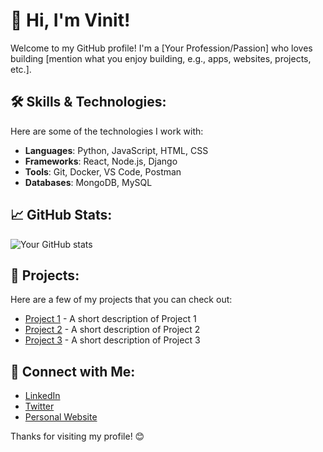 # 👋 Hi, I'm Vinit!

Welcome to my GitHub profile! I'm a [Your Profession/Passion] who loves building [mention what you enjoy building, e.g., apps, websites, projects, etc.].

## 🛠️ Skills & Technologies:
Here are some of the technologies I work with:

- **Languages**: Python, JavaScript, HTML, CSS
- **Frameworks**: React, Node.js, Django
- **Tools**: Git, Docker, VS Code, Postman
- **Databases**: MongoDB, MySQL

## 📈 GitHub Stats:
![Your GitHub stats](https://github-readme-stats.vercel.app/api?username=vinit-rao&show_icons=true&hide_title=true&count_private=true)

## 🚀 Projects:
Here are a few of my projects that you can check out:

- [Project 1](https://github.com/your-username/project-1) - A short description of Project 1
- [Project 2](https://github.com/your-username/project-2) - A short description of Project 2
- [Project 3](https://github.com/your-username/project-3) - A short description of Project 3

## 🔗 Connect with Me:
- [LinkedIn](https://www.linkedin.com/in/your-linkedin-profile)
- [Twitter](https://twitter.com/your-twitter-profile)
- [Personal Website](https://your-website.com)

Thanks for visiting my profile! 😊
